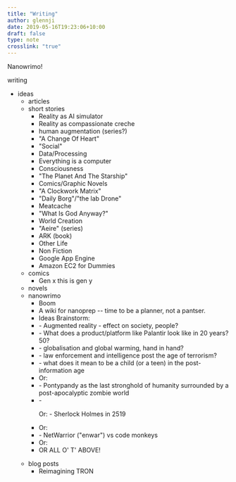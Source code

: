 ```yaml
---
title: "Writing"
author: glennji
date: 2019-05-16T19:23:06+10:00
draft: false
type: note
crosslink: "true"
---
```


Nanowrimo!

writing
<ul>
 	<li>ideas
<ul>
 	<li>articles</li>
 	<li>short stories
<ul>
 	<li>Reality as AI simulator</li>
 	<li>Reality as compassionate creche</li>
 	<li>human augmentation (series?)</li>
 	<li>"A Change Of Heart"</li>
 	<li>"Social"</li>
 	<li>Data/Processing</li>
 	<li>Everything is a computer</li>
 	<li>Consciousness</li>
 	<li>"The Planet And The Starship"</li>
 	<li>Comics/Graphic Novels</li>
 	<li>"A Clockwork Matrix"</li>
 	<li>"Daily Borg"/"the lab Drone"</li>
 	<li>Meatcache</li>
 	<li>"What Is God Anyway?"</li>
 	<li>World Creation</li>
 	<li>"Aeire" (series)</li>
 	<li>ARK (book)</li>
 	<li>Other Life</li>
 	<li>Non Fiction</li>
 	<li>Google App Engine</li>
 	<li>Amazon EC2 for Dummies</li>
</ul>
</li>
 	<li>comics
<ul>
 	<li>Gen x this is gen y</li>
</ul>
</li>
 	<li>novels</li>
 	<li>nanowrimo
<ul>
 	<li>Boom</li>
 	<li>A wiki for nanoprep -- time to be a planner, not a pantser.</li>
 	<li>Ideas Brainstorm:</li>
 	<li>- Augmented reality - effect on society, people?</li>
 	<li>- What does a product/platform like Palantir look like in 20 years? 50?</li>
 	<li>- globalisation and global warming, hand in hand?</li>
 	<li>- law enforcement and intelligence post the age of terrorism?</li>
 	<li>- what does it mean to be a child (or a teen) in the post-information age</li>
 	<li>Or:</li>
 	<li>- Pontypandy as the last stronghold of humanity surrounded by a post-apocalyptic zombie world</li>
 	<li>-</li>

  Or:
 	 - Sherlock Holmes in 2519
 	<li>Or:</li>
 	<li>- NetWarrior ("enwar") vs code monkeys</li>
 	<li>Or:</li>
 	<li>OR ALL O' T' ABOVE!</li>
</ul>
</li>
 	<li>blog posts
<ul>
 	<li>Reimagining TRON</li>
</ul>
</li>
</ul>
</li>
</ul>
